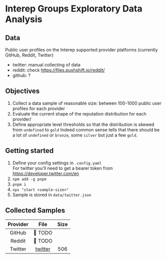 # Interep Groups Exploratory Data Analysis

## Data

Public user profiles on the Interep supported provider platforms (currently GitHub, Reddit, Twitter)

- twitter: manual collecting of data
- reddit: check https://files.pushshift.io/reddit/
- github: ?

## Objectives

1. Collect a data sample of reasonable size: between 100-1000 public user profiles for each provider
2. Evaluate the current shape of the reputation distribution for each provider/
3. Define appropriate level thresholds so that the distribution is skewed from `undefined` to `gold`
   Indeed common sense tells that there should be a lot of `undefined` or `bronze`, some `silver` but just a few `gold`.

## Getting started

1. Define your config settings in `.config.yaml`  
   For twitter you'll need to get a bearer token from https://developer.twitter.com/en
2. `npm add -g pnpm`
3. `pnpm i`
4. `nps "start <sample-size>"`
5. Sample is stored in `data/twitter.json`

## Collected Samples

| Provider |              File              | Size |
|:--------:|:------------------------------:|:----:|
|  GitHub  |        :calendar: TODO         |      |
|  Reddit  |        :calendar: TODO         |      |
| Twitter  | [twitter](./data/twitter.json) | 506  |
